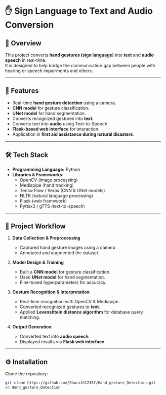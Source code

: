 # ✋ Sign Language to Text and Audio Conversion  

## 📌 Overview  
This project converts **hand gestures (sign language)** into **text** and **audio speech** in real-time.  
It is designed to help bridge the communication gap between people with hearing or speech impairments and others.  

---

## 🚀 Features  
- Real-time **hand gesture detection** using a camera.  
- **CNN model** for gesture classification.  
- **UNet model** for hand segmentation.  
- Converts recognized gestures into **text**.  
- Converts text into **audio** using Text-to-Speech.  
- **Flask-based web interface** for interaction.  
- Application in **first aid assistance during natural disasters**.  

---

## 🛠️ Tech Stack  
- **Programming Language:** Python  
- **Libraries & Frameworks:**  
  - OpenCV (image processing)  
  - Mediapipe (hand tracking)  
  - TensorFlow / Keras (CNN & UNet models)  
  - NLTK (natural language processing)  
  - Flask (web framework)  
  - Pyttsx3 / gTTS (text-to-speech)  

---

## 📂 Project Workflow  
1. **Data Collection & Preprocessing**  
   - Captured hand gesture images using a camera.  
   - Annotated and augmented the dataset.  

2. **Model Design & Training**  
   - Built a **CNN model** for gesture classification.  
   - Used **UNet model** for hand segmentation.  
   - Fine-tuned hyperparameters for accuracy.  

3. **Gesture Recognition & Interpretation**  
   - Real-time recognition with OpenCV & Mediapipe.  
   - Converted recognized gestures to **text**.  
   - Applied **Levenshtein distance algorithm** for database query matching.  

4. **Output Generation**  
   - Converted text into **audio speech**.  
   - Displayed results via **Flask web interface**.  

---

## ⚙️ Installation  

Clone the repository:  
```bash
git clone https://github.com/Sharath12357/Hand_gesture_Detection.git
cd Hand_gesture_Detection
